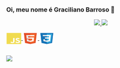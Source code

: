 ### Oi, meu nome é Graciliano Barroso 👋

<div align="center">
  <a href="https://github.com/graciliano-barroso">
  <img height="150em" src="https://github-readme-stats.vercel.app/api?username=graciliano-barroso&show_icons=true&theme=merko&include_all_commits=true&count_private=true"/>
  <img height="150em" src="https://github-readme-stats.vercel.app/api/top-langs/?username=graciliano-barroso&layout=compact&langs_count=7&theme=merko"/>
</div>
  
  <div style="display: inline_block"><br>
  <img align="center" alt="Gra-Js" height="30" width="40" src="https://raw.githubusercontent.com/devicons/devicon/master/icons/javascript/javascript-plain.svg">
  <img align="center" alt="Gra-HTML" height="30" width="40" src="https://raw.githubusercontent.com/devicons/devicon/master/icons/html5/html5-original.svg">
  <img align="center" alt="Gra-CSS" height="30" width="40" src="https://raw.githubusercontent.com/devicons/devicon/master/icons/css3/css3-original.svg">
</div>
  
  ##
  
<div> 
  <a href="https://www.linkedin.com/in/gracilianobarroso/" target="_blank"><img src="https://img.shields.io/badge/-LinkedIn-%230077B5?style=for-the-badge&logo=linkedin&logoColor=white" target="_blank"></a> 
 
</div>
